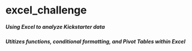 # excel_challenge 
##### Using Excel to analyze Kickstarter data 
##### Utitizes functions, conditional formatting, and Pivot Tables within Excel

